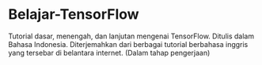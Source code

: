 # Belajar-TensorFlow
Tutorial dasar, menengah, dan lanjutan mengenai TensorFlow. Ditulis dalam Bahasa Indonesia. Diterjemahkan dari berbagai tutorial berbahasa inggris yang tersebar di belantara internet. (Dalam tahap pengerjaan)
